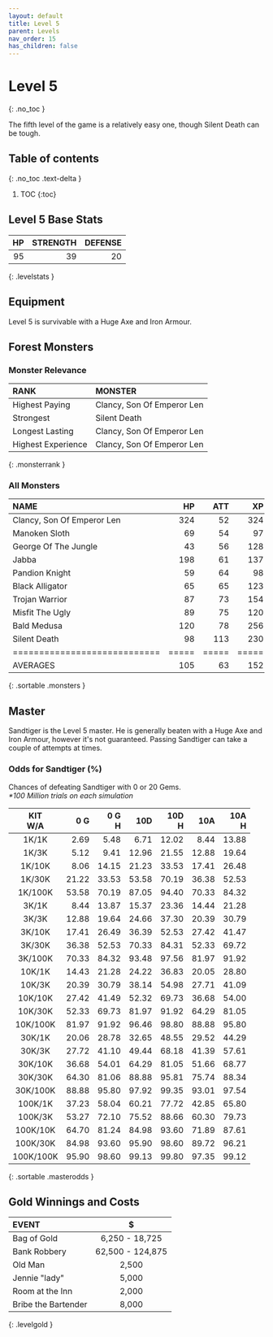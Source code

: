 ```yaml
---
layout: default
title: Level 5
parent: Levels
nav_order: 15
has_children: false
---
```

# Level 5
{: .no_toc }

The fifth level of the game is a relatively easy one, though Silent Death can be tough.

## Table of contents
{: .no_toc .text-delta }

1. TOC
{:toc}

## Level 5 Base Stats

| HP | STRENGTH | DEFENSE |
|---:|---------:|--------:|
| 95 |       39 |      20 |
{: .levelstats }
  
## Equipment

Level 5 is survivable with a Huge Axe and Iron Armour.

## Forest Monsters

### Monster Relevance

| RANK               | MONSTER                    |
|:-------------------|:---------------------------|
| Highest Paying     | Clancy, Son Of Emperor Len |
| Strongest          | Silent Death               |
| Longest Lasting    | Clancy, Son Of Emperor Len |
| Highest Experience | Clancy, Son Of Emperor Len |
{: .monsterrank }
  
### All Monsters

| NAME                       |  HP | ATT |  XP |  GOLD | RARE | WEAPON            | 
|:---------------------------|----:|----:|----:|------:|:-----|:------------------|
| Clancy, Son Of Emperor Len | 324 |  52 | 324 | 4,764 | No   | Spiked Bull Whip  | 
| Manoken Sloth              |  69 |  54 |  97 | 2,452 | Yes  | Dripping Paws     | 
| George Of The Jungle       |  43 |  56 | 128 | 2,230 | No   | Echoing Screams   | 
| Jabba                      | 198 |  61 | 137 | 2,384 | No   | Whiplashing Tail  | 
| Pandion Knight             |  59 |  64 |  98 | 3,100 | No   | Orkos Broadsword  | 
| Black Alligator            |  65 |  65 | 123 | 3,245 | No   | Extra Sharp Teeth | 
| Trojan Warrior             |  87 |  73 | 154 | 3,432 | No   | Twin Swords       | 
| Misfit The Ugly            |  89 |  75 | 120 | 2,563 | No   | Strange Ideas     | 
| Bald Medusa                | 120 |  78 | 256 | 4,000 | No   | Glare Of Stone    | 
| Silent Death               |  98 | 113 | 230 | 4,711 | No   | Pale Smoke        | 
|============================|=====|=====|=====|=======|======|===================|
| AVERAGES                   | 105 |  63 | 152 | 2,989 |      |                   | 
{: .sortable .monsters }
  
## Master

Sandtiger is the Level 5 master. He is generally beaten with a Huge Axe and Iron Armour, however it's not guaranteed. Passing Sandtiger can take a couple of attempts at times.

### Odds for Sandtiger (%)

Chances of defeating Sandtiger with 0 or 20 Gems.<br><span class="oddsinfo">*\*100 Million trials on each simulation*</span>

| KIT<br>W/A | 0 G<br> | 0 G<br>H | 10D<br> | 10D<br>H | 10A<br> | 10A<br>H |
|:----------:|--------:|---------:|--------:|---------:|--------:|---------:|
| 1K/1K      |    2.69 |     5.48 |    6.71 |    12.02 |    8.44 |    13.88 |
| 1K/3K      |    5.12 |     9.41 |   12.96 |    21.55 |   12.88 |    19.64 |
| 1K/10K     |    8.06 |    14.15 |   21.23 |    33.53 |   17.41 |    26.48 |
| 1K/30K     |   21.22 |    33.53 |   53.58 |    70.19 |   36.38 |    52.53 |
| 1K/100K    |   53.58 |    70.19 |   87.05 |    94.40 |   70.33 |    84.32 |
| 3K/1K      |    8.44 |    13.87 |   15.37 |    23.36 |   14.44 |    21.28 |
| 3K/3K      |   12.88 |    19.64 |   24.66 |    37.30 |   20.39 |    30.79 |
| 3K/10K     |   17.41 |    26.49 |   36.39 |    52.53 |   27.42 |    41.47 |
| 3K/30K     |   36.38 |    52.53 |   70.33 |    84.31 |   52.33 |    69.72 |
| 3K/100K    |   70.33 |    84.32 |   93.48 |    97.56 |   81.97 |    91.92 |
| 10K/1K     |   14.43 |    21.28 |   24.22 |    36.83 |   20.05 |    28.80 |
| 10K/3K     |   20.39 |    30.79 |   38.14 |    54.98 |   27.71 |    41.09 |
| 10K/10K    |   27.42 |    41.49 |   52.32 |    69.73 |   36.68 |    54.00 |
| 10K/30K    |   52.33 |    69.73 |   81.97 |    91.92 |   64.29 |    81.05 |
| 10K/100K   |   81.97 |    91.92 |   96.46 |    98.80 |   88.88 |    95.80 |
| 30K/1K     |   20.06 |    28.78 |   32.65 |    48.55 |   29.52 |    44.29 |
| 30K/3K     |   27.72 |    41.10 |   49.44 |    68.18 |   41.39 |    57.61 |
| 30K/10K    |   36.68 |    54.01 |   64.29 |    81.05 |   51.66 |    68.77 |
| 30K/30K    |   64.30 |    81.06 |   88.88 |    95.81 |   75.74 |    88.34 |
| 30K/100K   |   88.88 |    95.80 |   97.92 |    99.35 |   93.01 |    97.54 |
| 100K/1K    |   37.23 |    58.04 |   60.21 |    77.72 |   42.85 |    65.80 |
| 100K/3K    |   53.27 |    72.10 |   75.52 |    88.66 |   60.30 |    79.73 |
| 100K/10K   |   64.70 |    81.24 |   84.98 |    93.60 |   71.89 |    87.61 |
| 100K/30K   |   84.98 |    93.60 |   95.90 |    98.60 |   89.72 |    96.21 |
| 100K/100K  |   95.90 |    98.60 |   99.13 |    99.80 |   97.35 |    99.12 |
{: .sortable .masterodds }
  
## Gold Winnings and Costs

| EVENT               | $                |
|:--------------------|:----------------:|
| Bag of Gold         | 6,250 - 18,725   |
| Bank Robbery        | 62,500 - 124,875 |
| Old Man             | 2,500            |
| Jennie "lady"       | 5,000            |
| Room at the Inn     | 2,000            |
| Bribe the Bartender | 8,000            |
{: .levelgold }
  

